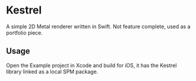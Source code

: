 # Kestrel
A simple 2D Metal renderer written in Swift. Not feature complete, used as a portfolio piece.

## Usage
Open the Example project in Xcode and build for iOS, it has the Kestrel library linked as a local SPM package.
